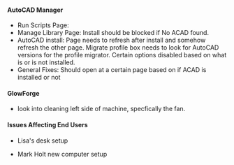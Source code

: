 #### AutoCAD Manager
- Run Scripts Page: 
- Manage Library Page: Install should be blocked if No ACAD found.
- AutoCAD install: Page needs to refresh after install and somehow refresh the other page. Migrate profile box needs to look for AutoCAD versions for the profile migrator. Certain options disabled based on what is or is not installed. 
- General Fixes: Should open at a certain page based on if ACAD is installed or not

#### GlowForge
-  look into cleaning left side of machine, specfically the fan.
#### Issues Affecting End Users
- Lisa's desk setup

- Mark Holt new computer setup

